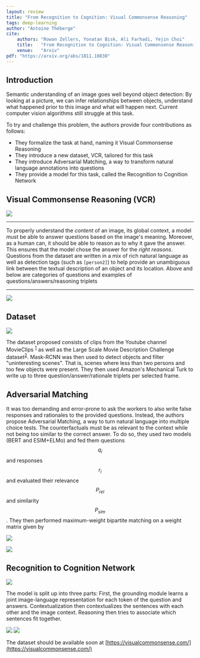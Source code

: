```yaml
---
layout: review
title: "From Recognition to Cognition: Visual Commonsense Reasoning"
tags: deep-learning 
author: "Antoine Théberge"
cite:
    authors: "Rowan Zellers, Yonatan Bisk, Ali Farhadi, Yejin Choi"
    title:   "From Recognition to Cognition: Visual Commonsense Reasoning"
    venue:   "Arxiv"
pdf: "https://arxiv.org/abs/1811.10830"
---
```


## Introduction

Semantic understanding of an image goes well beyond object detection: By looking at a picture, we can infer relationships between objects, understand what happened prior to this image and what will happen next. Current computer vision algorithms still struggle at this task.

To try and challenge this problem, the authors provide four contributions as follows:
- They formalize the task at hand, naming it Visual Commonsense Reasoning
- They introduce a new dataset, VCR, tailored for this task
- They introduce Adversarial Matching, a way to transform natural language annotations into questions
- They provide a model for this task, called the Recognition to Cognition Network

## Visual Commonsense Reasoning (VCR)

![](/article/images/VCR/types.jpg)

---

To properly understand the *content* of an image, its global context, a model must be able to answer questions based on the image's meaning. Moreover, as a human can, it should be able to reason as to why it gave the answer. This ensures that the model chose the answer for the *right reasons*. Questions from the dataset are written in a mix of rich natural language as well as detection tags (such as `[person2]`) to help provide an unambiguous link between the textual description of an object and its location. Above and below are categories of questions and examples of questions/answers/reasoning triplets

---

![](/article/images/VCR/example.jpg)

## Dataset

![](/article/images/VCR/process.jpg)

The dataset proposed consists of clips from the Youtube channel MovieClips <sup>[1](https://www.youtube.com/user/movieclips)</sup> as well as the Large Scale Movie Description Challenge dataset<sup>[2](https://sites.google.com/site/describingmovies/lsmdc-2017)</sup>. Mask-RCNN was then used to detect objects and filter "uninteresting scenes". That is, scenes where less than two persons and too few objects were present. They then used Amazon's Mechanical Turk to write up to three question/answer/rationale triplets per selected frame. 

## Adversarial Matching

It was too demanding and error-prone to ask the workers to also write false responses and rationales to the provided questions. Instead, the authors propose Adversarial Matching, a way to turn natural language into multiple choice tests. The counterfactuals must be as relevant to the context while not being too similar to the correct answer. To do so, they used two models (BERT and ESIM+ELMo) and fed them questions $$q_i$$ and responses $$r_i$$ and evaluated their relevance $$P_{rel} $$ and similarity $$P_{sim}$$. They then performed maximum-weight bipartite matching on a weight matrix given by 

![](/article/images/VCR/weights.jpg)


![](/article/images/VCR/bipartite.jpg)


## Recognition to Cognition Network

![](/article/images/VCR/model.jpg)

The model is split up into three parts: First, the grounding module learns a joint image-language representation for each token of the question and answers. Contextualization then contextualizes the sentences with each other and the image context. Reasoning then tries to associate which sentences fit together. 

![](/article/images/VCR/results.jpg)
![](/article/images/VCR/more.jpg)


The dataset should be available soon at [https://visualcommonsense.com/](https://visualcommonsense.com/)
